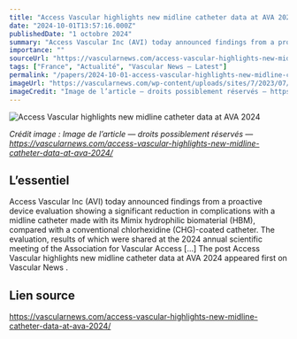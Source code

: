 ```yaml
---
title: "Access Vascular highlights new midline catheter data at AVA 2024"
date: "2024-10-01T13:57:16.000Z"
publishedDate: "1 octobre 2024"
summary: "Access Vascular Inc (AVI) today announced findings from a proactive device evaluation showing a significant reduction in complications with a midline catheter made with its Mimix hydrophilic biomaterial (HBM), compared with a conventional chlorhexidine (CHG)-coated catheter. The evaluation, results of which were shared at the 2024 annual scientific meeting of the Association for Vascular Access [&#8230;] The post Access Vascular highlights new midline catheter data at AVA 2024 appeared first on Vascular News ."
importance: ""
sourceUrl: "https://vascularnews.com/access-vascular-highlights-new-midline-catheter-data-at-ava-2024/"
tags: ["France", "Actualité", "Vascular News — Latest"]
permalink: "/papers/2024-10-01-access-vascular-highlights-new-midline-catheter-data-at-ava-2024"
imageUrl: "https://vascularnews.com/wp-content/uploads/sites/7/2023/07/Access-Vascular-logo.jpg"
imageCredit: "Image de l’article — droits possiblement réservés — https://vascularnews.com/access-vascular-highlights-new-midline-catheter-data-at-ava-2024/"
---
```


![Access Vascular highlights new midline catheter data at AVA 2024](https://vascularnews.com/wp-content/uploads/sites/7/2023/07/Access-Vascular-logo.jpg)

*Crédit image : Image de l’article — droits possiblement réservés — https://vascularnews.com/access-vascular-highlights-new-midline-catheter-data-at-ava-2024/*

## L’essentiel

Access Vascular Inc (AVI) today announced findings from a proactive device evaluation showing a significant reduction in complications with a midline catheter made with its Mimix hydrophilic biomaterial (HBM), compared with a conventional chlorhexidine (CHG)-coated catheter. The evaluation, results of which were shared at the 2024 annual scientific meeting of the Association for Vascular Access [&#8230;] The post Access Vascular highlights new midline catheter data at AVA 2024 appeared first on Vascular News .

## Lien source

https://vascularnews.com/access-vascular-highlights-new-midline-catheter-data-at-ava-2024/
